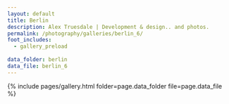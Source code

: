 ```yaml
---
layout: default
title: Berlin
description: Alex Truesdale | Development & design.. and photos.
permalink: /photography/galleries/berlin_6/
foot_includes:
  - gallery_preload
  
data_folder: berlin
data_file: berlin_6
---
```

{% include pages/gallery.html folder=page.data_folder file=page.data_file %}
